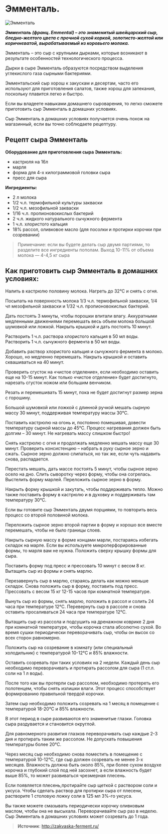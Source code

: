 # Эмменталь.

![Эмменталь](/images/Kulinar/Chesse/emmental.jpg 'Эмменталь')

_**Эмменталь (франц. Emmental) –  это знаменитый швейцарский сыр, бледно-желтого цвета с прочной сухой коркой, золотисто-желтой или коричневатой, вырабатываемый из коровьего молока.**_

Эмменталь – это сыр с крупными дырками, которые возникают в результате особенностей технологического процесса.

Дырки в сыре  Эмменталь образуются посредством выделения углекислого газа сырными бактериями.

Эмментальский сыр хорош к закускам и десертам, часто его используют для приготовления салатов, также хорош для запекания, поскольку плавится легко и быстро.

Если вы владеете навыками домашнего сыроварения, то легко сможете приготовить сыр Эмменталь в домашних условиях.

Сыр Эмменталь в домашних условиях  получается очень похож на магазинный, если вы точно соблюдаете рецептуру.

## Рецепт сыра Эмменталь

**Оборудование для приготовления сыра Эмменталь:**

- кастрюля на 16л
- марля
- форма для 4-х килограммовой головки сыра
- пресс для сыра

**Ингредиенты:**

- 2 л молока
- 1/2 ч.л. термофильной культуры закваски
- 1/2 ч.л. мезофильной закваски
- 1/16 ч.л. пропионовокислых бактерий
- 2 ч.л. жидкого натурального сычужного фермента
- 1 ч.л. хлористого кальция
- 18% рассол, оливковое масло (для посолки и протирки корочки при созревании)

> Примечание: если вы будете делать сыр двумя партиями, то разделите все ингредиенты пополам. Выход 10-11% от объема молока — 4-4,5 кг сыра

## Как приготовить сыр Эмменталь в домашних условиях:

Налить в кастрюлю половину молока. Нагреть до 32°С  и снять с огня.

Посыпать на поверхность молока 1/3 ч.л. термофильной закваски, 1/4 чл мезофильной закваски и 1/32 ч.л. пропионовокислых бактерий.

Дать постоять 3 минуты, чтобы порошки впитали влагу. Аккуратными медленными движениями перемешать  весь объем молока большой шумовкой или ложкой. Накрыть крышкой и дать постоять 10 минут.

Растворить 1 ч.л. раствора хлористого кальция в 50 мл воды. Растворить 1 ч.л. сычужного фермента в 50 мл воды.

Добавить раствор хлористого кальция и сычужного фермента в молоко. Хорошо, но медленно перемешать. Накрыть крышкой и оставить сквашиваться на 40 минут.

Проверить сгусток на «чистое отделение», если необходимо оставить еще на 10-15 минут. Как только «чистое отделение» будет достигнуто, нарезать сгусток ножом или большим венчиком.

Резать и перемешивать 15 минут, пока не будет достигнут размер зерна с горошину.

Большой шумовкой или ложкой с длинной ручкой мешать сырную массу 30 минут, поддерживая температуру массы 30°С.

Поставить кастрюлю на огонь и, постоянно помешивая, довести температуру сырной массы до 45°С. Процесс нагревания должен быть долгим – 30 минут. Не нагревать массу слишком быстро!

Снять кастрюлю с огня и продолжать медленно мешать массу еще 30 минут. Проверить консистенцию – набрать в руку сырное зерно и сжать. Сырное зерно должно слипаться, но так же, если чуть надавить снова, распадается.

Перестать мешать, дать массе постоять 5 минут, чтобы сырное зерно осело на дно. Слить сыворотку через форму, чтобы она согрелась. Выстелить форму марлей. Переложить сырное зерно в форму.

Накрыть форму крышкой и закутать, чтобы поддерживать тепло. Можно также поставить форму в кастрюлю и в духовку и поддерживать там температуру 30°С.

Если вы готовите сыр Эмменталь двумя порциями, то повторить весь процесс со второй половиной молока.

Переложить сырное зерно второй партии в форму и хорошо все вместе перемешать, чтобы не было границы слоев.

Накрыть сырную массу в форме концами марли, постараясь избегать складок на марле. Если вы используете микроперфорированные формы, то марля вам не нужна. Положить сверху крышку формы для сыра.

Поставить форму под пресс и прессовать 10 минут с весом 8 кг. Вытащить сыр из формы и снять марлю.

Перезавернуть сыр в марлю, стараясь делать как можно меньше складок. Снова положить сыр в форму, поставить под пресс. Прессовать с весом 15 кг 12-15 часов при комнатной температуре.

Вынуть сыр из формы, снять марлю, положить в рассол и солить 24 часа при температуре 12°С. Перевернуть сыр в рассоле и снова оставить просаливаться 24 часа при температуре 12°С.

Вытащить сыр из рассола и подсушить на дренажном коврике 2 дня при комнатной температуре, чтобы корочка стала абсолютно сухой. Во время сушки периодически переворачивать сыр, чтобы он высох со всех сторон равномерно.

Положить сыр на созревание в комнату (или специальный холодильник) с температурой 10-12°С и 85% влажности.

Оставить созревать при таких условиях на 2 недели. Каждый день сыр необходимо переворачивать и протирать рассолом для сыра (1 ст.л. соли на 1 л воды).

После того как вы протерли сыр рассолом, необходимо протереть его полотенцем, чтобы снять излишки влаги. Этот процесс способствует формированию правильной твердой корочки.

Затем сыр необходимо положить созревать на 1 месяц в помещение с температурой 18-20°С и 85% влажности.

В этот период в сыре развиваются его знаменитые глазки. Головка сыра раздувается и становится округлой.

Для равномерного развития глазков переворачивать сыр каждые 2-3 дня и протирать таким же рассолом. Не допускать повышения температуры более 20°С.

Через месяц сыр необходимо снова поместить в помещение с температурой 10-12°С, где сыр должен созревать не менее 3-х месяцев. Влажность должна быть около 85%, при более сухом воздухе корочка и глубокий слой под ней засохнет, а если влажность будет выше 85%, то может развиваться чрезмерная плесень.

Если появляется плесень,протирайте сыр щеткой с раствором соли и уксуса.  Чтобы сделать раствор для протирки сыра от плесени, растворите 1 столовую ложку соли в 125 мл 3%-го уксуса.

Вы также можете смазывать периодически корочку оливковым маслом, чтобы она не высыхала. Переворачивайте сыр раз в неделю. Сыр Эмменталь в домашних условиях может созревать до 1 года.

> **Источник**:  http://zakvaska-ferment.ru/
